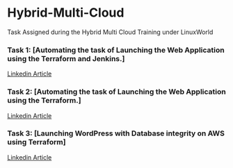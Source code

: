 # Hybrid-Multi-Cloud
Task Assigned during the Hybrid Multi Cloud Training under LinuxWorld 

### Task 1: [Automating the task of Launching the Web Application using the Terraform and Jenkins.]
[Linkedin Article](https://www.linkedin.com/pulse/automating-task-launching-web-application-using-jenkins-phatate/)

### Task 2: [Automating the task of Launching the Web Application using the Terraform.]
[Linkedin Article](https://www.linkedin.com/pulse/automating-task-launching-web-application-using-sarthak-phatate/)

### Task 3: [Launching WordPress with Database integrity on AWS using Terraform]
[Linkedin Article](https://www.linkedin.com/pulse/launching-wordpress-database-integrity-aws-using-sarthak-phatate/)
